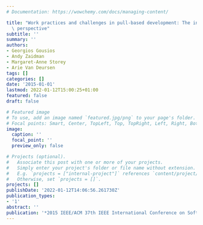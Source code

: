 ```yaml
---
# Documentation: https://wowchemy.com/docs/managing-content/

title: "Work practices and challenges in pull-based development: The integrator's\
  \ perspective"
subtitle: ''
summary: ''
authors:
- Georgios Gousios
- Andy Zaidman
- Margaret-Anne Storey
- Arie Van Deursen
tags: []
categories: []
date: '2015-01-01'
lastmod: 2022-01-12T15:00:25+01:00
featured: false
draft: false

# Featured image
# To use, add an image named `featured.jpg/png` to your page's folder.
# Focal points: Smart, Center, TopLeft, Top, TopRight, Left, Right, BottomLeft, Bottom, BottomRight.
image:
  caption: ''
  focal_point: ''
  preview_only: false

# Projects (optional).
#   Associate this post with one or more of your projects.
#   Simply enter your project's folder or file name without extension.
#   E.g. `projects = ["internal-project"]` references `content/project/deep-learning/index.md`.
#   Otherwise, set `projects = []`.
projects: []
publishDate: '2022-01-12T14:06:56.261730Z'
publication_types:
- '1'
abstract: ''
publication: '*2015 IEEE/ACM 37th IEEE International Conference on Software Engineering*'
---
```

